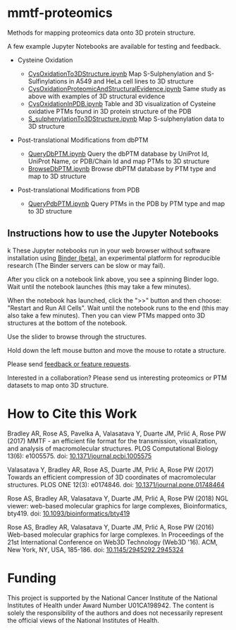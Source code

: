 # mmtf-proteomics
Methods for mapping proteomics data onto 3D protein structure.

A few example Jupyter Notebooks are available for testing and feedback.

* Cysteine Oxidation
    * [CysOxidationTo3DStructure.ipynb](https://mybinder.org/v2/gh/sbl-sdsc/mmtf-proteomics/master?filepath=mmtf_proteomics%2Fanalysis%2FCysOxidationTo3DStructure.ipynb) Map S-Sulphenylation and S-Sulfinylations in A549 and HeLa cell lines to 3D structure
    * [CysOxidationProteomicAndStructuralEvidence.ipynb](https://mybinder.org/v2/gh/sbl-sdsc/mmtf-proteomics/master?filepath=mmtf_proteomics%2Fanalysis%2FCysOxidationProteomicAndStructuralEvidence.ipynb) Same study as above with examples of 3D structural evidence
    * [CysOxidationInPDB.ipynb](https://mybinder.org/v2/gh/sbl-sdsc/mmtf-proteomics/master?filepath=mmtf_proteomics%2Fanalysis%2FCysOxidationInPDB.ipynb) Table and 3D visualization of Cysteine oxidative PTMs found in 3D protein structure of the PDB
    * [S_sulphenylationTo3DStructure.ipynb](https://mybinder.org/v2/gh/sbl-sdsc/mmtf-proteomics/master?filepath=mmtf_proteomics%2Fanalysis%2FS_sulphenylationTo3DStructure.ipynb) Map S-sulphenylation data to 3D structure

* Post-translational Modifications from dbPTM
    * [QueryDbPTM.ipynb](https://mybinder.org/v2/gh/sbl-sdsc/mmtf-proteomics/master?filepath=mmtf_proteomics%2Fanalysis%2FQueryDbPTM.ipynb) Query the dbPTM database by UniProt Id, UniProt Name, or PDB/Chain Id  and map PTMs to 3D structure
    * [BrowseDbPTM.ipynb](https://mybinder.org/v2/gh/sbl-sdsc/mmtf-proteomics/master?filepath=mmtf_proteomics%2Fanalysis%2FBrowseDbPTM.ipynb) Browse dbPTM database by PTM type and map to 3D structure

* Post-translational Modifications from PDB
    * [QueryPdbPTM.ipynb](https://mybinder.org/v2/gh/sbl-sdsc/mmtf-proteomics/master?filepath=mmtf_proteomics%2Fanalysis%2FQueryPdbPTM.ipynb) Query PTMs in the PDB by PTM type and map to 3D structure
## Instructions how to use the Jupyter Notebooks
k
These Jupyter notebooks run in your web browser without software installation using [Binder (beta)](https://mybinder.org/), an experimental platform for reproducible research (The Binder servers can be slow or may fail).

After you click on a notebook link above, you see a spinning Binder logo. Wait until the notebook launches (this may take a few minutes).

When the notebook has launched, click the ">>" button and then choose: "Restart and Run All Cells". Wait until the notebook runs to the end (this may also take a few minutes). Then you can view PTMs mapped onto 3D structures at the bottom of the notebook.

Use the slider to browse through the structures.

Hold down the left mouse button and move the mouse to rotate a structure.

Please send [feedback or feature requests](https://github.com/sbl-sdsc/mmtf-proteomics/issues).

Interested in a collaboration? Please send us interesting proteomics or PTM datasets to map onto 3D structure.

# How to Cite this Work

Bradley AR, Rose AS, Pavelka A, Valasatava Y, Duarte JM, Prlić A, Rose PW (2017) MMTF - an efficient file format for the transmission, visualization, and analysis of macromolecular structures. PLOS Computational Biology 13(6): e1005575. doi: [10.1371/journal.pcbi.1005575](https://doi.org/10.1371/journal.pcbi.1005575)

Valasatava Y, Bradley AR, Rose AS, Duarte JM, Prlić A, Rose PW (2017) Towards an efficient compression of 3D coordinates of macromolecular structures. PLOS ONE 12(3): e0174846. doi: [10.1371/journal.pone.01748464](https://doi.org/10.1371/journal.pone.0174846)

Rose AS, Bradley AR, Valasatava Y, Duarte JM, Prlić A, Rose PW (2018) NGL viewer: web-based molecular graphics for large complexes, Bioinformatics, bty419. doi: [10.1093/bioinformatics/bty419](https://doi.org/10.1093/bioinformatics/bty419)

Rose AS, Bradley AR, Valasatava Y, Duarte JM, Prlić A, Rose PW (2016) Web-based molecular graphics for large complexes. In Proceedings of the 21st International Conference on Web3D Technology (Web3D '16). ACM, New York, NY, USA, 185-186. doi: [10.1145/2945292.2945324](https://doi.org/10.1145/2945292.2945324)

# Funding
This project is supported by the National Cancer Institute of the National Institutes of Health under Award Number U01CA198942. The content is solely the responsibility of the authors and does not necessarily represent the official views of the National Institutes of Health.
